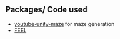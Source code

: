 ## Packages/ Code used
- [youtube-unity-maze](https://github.com/gamedolphin/youtube_unity_maze.git) for maze generation
- [FEEL](https://assetstore.unity.com/packages/tools/particles-effects/feel-183370)